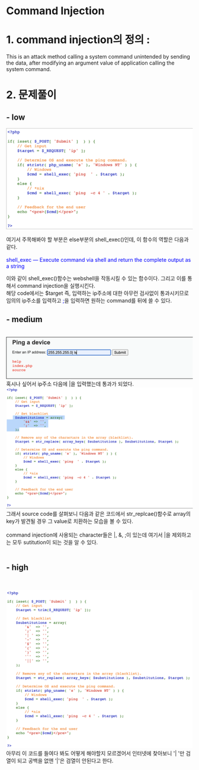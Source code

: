 # Command Injection<br>
# 1. command injection의 정의 :<br>
This is an attack method calling a system command unintended by sending the data, after modifying an argument value of application calling the system command.

# 2. 문제풀이
## - low
![1](./1.png)


여기서 주목해봐야 할 부분은 else부분의 shell_exec()인데, 이 함수의 역할은 다음과 같다.</br></br>
 <span style="color:blue">shell_exec — Execute command via shell and return the complete output as a string</span>

이와 같이 shell_exec()함수는 webshell을 작동시킬 수 있는 함수이다. 그리고 이를 통해서 command injection을 실행시킨다. </br>
해당 code에서는 $target 즉, 입력하는 ip주소에 대한 아무런 검사없이 통과시키므로 임의의 ip주소를 입력하고 <span style="color:blue">;</span>을 입력하면 원하는 command를 뒤에 쓸 수 있다.


## - medium
</br>![2](./2.png)
혹시나 싶어서 ip주소 다음에 |을 입력했는데 통과가 되었다.<br>
![3](./3.png)
그래서 source code를 살펴보니 다음과 같은 코드에서
str_replcae()함수로 array의 key가 발견될 경우 그 value로 치환하는 모습을 볼 수 있다. </br></br>command injection에 사용되는 character들은 |, &, ;이 있는데 여기서 |을 제외하고는 모두 sutitution이 되는 것을 알 수 있다.
</br></br>

## - high
</br>

![3](./4.png)
아무리 이 코드를 들여다 봐도 어떻게 해야할지 모르겠어서 인터넷에 찾아보니 '| '만 검열이 되고  공백을 없앤 '|'은 검열이 안된다고 한다.
